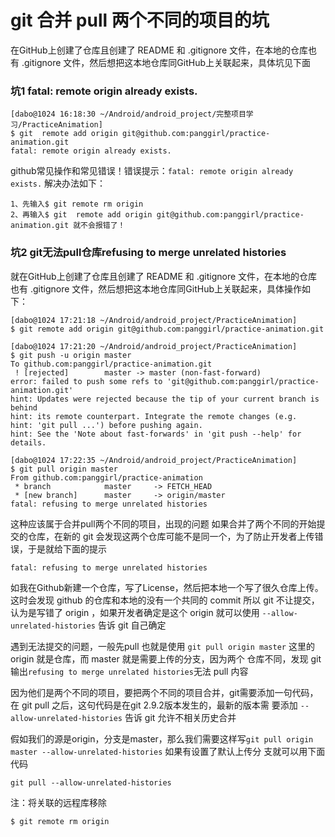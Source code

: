 
# git 合并 pull 两个不同的项目的坑
在GitHub上创建了仓库且创建了 README 和 .gitignore 文件，在本地的仓库也有 .gitignore 文件，然后想把这本地仓库同GitHub上关联起来，具体坑见下面

### 坑1 fatal: remote origin already exists.
```
[dabo@1024 16:18:30 ~/Android/android_project/完整项目学习/PracticeAnimation]
$ git  remote add origin git@github.com:panggirl/practice-animation.git
fatal: remote origin already exists.
```

github常见操作和常见错误！错误提示：`fatal: remote origin already exists.`
解决办法如下：
```
1、先输入$ git remote rm origin
2、再输入$ git  remote add origin git@github.com:panggirl/practice-animation.git 就不会报错了！
```

### 坑2  git无法pull仓库refusing to merge unrelated histories
就在GitHub上创建了仓库且创建了 README 和 .gitignore 文件，在本地的仓库也有 .gitignore 文件，然后想把这本地仓库同GitHub上关联起来，具体操作如下：
```
[dabo@1024 17:21:18 ~/Android/android_project/PracticeAnimation]
$ git remote add origin git@github.com:panggirl/practice-animation.git

[dabo@1024 17:21:20 ~/Android/android_project/PracticeAnimation]
$ git push -u origin master
To github.com:panggirl/practice-animation.git
 ! [rejected]        master -> master (non-fast-forward)
error: failed to push some refs to 'git@github.com:panggirl/practice-animation.git'
hint: Updates were rejected because the tip of your current branch is behind
hint: its remote counterpart. Integrate the remote changes (e.g.
hint: 'git pull ...') before pushing again.
hint: See the 'Note about fast-forwards' in 'git push --help' for details.

[dabo@1024 17:22:35 ~/Android/android_project/PracticeAnimation]
$ git pull origin master
From github.com:panggirl/practice-animation
 * branch            master     -> FETCH_HEAD
 * [new branch]      master     -> origin/master
fatal: refusing to merge unrelated histories

```
这种应该属于合并pull两个不同的项目，出现的问题
如果合并了两个不同的开始提交的仓库，在新的 git 会发现这两个仓库可能不是同一个，为了防止开发者上传错误，于是就给下面的提示
```
fatal: refusing to merge unrelated histories
```
如我在Github新建一个仓库，写了License，然后把本地一个写了很久仓库上传。这时会发现 github 的仓库和本地的没有一个共同的 commit
所以 git 不让提交，认为是写错了 origin ，如果开发者确定是这个 origin 就可以使用 `--allow-unrelated-histories` 告诉 git 自己确定

遇到无法提交的问题，一般先pull 也就是使用 `git pull origin master` 这里的 origin 就是仓库，而 master 就是需要上传的分支，因为两个
仓库不同，发现 git 输出` refusing to merge unrelated histories `无法 pull 内容

因为他们是两个不同的项目，要把两个不同的项目合并，git需要添加一句代码，在 git pull 之后，这句代码是在git 2.9.2版本发生的，最新的版本需
要添加 `--allow-unrelated-histories` 告诉 git 允许不相关历史合并

假如我们的源是origin，分支是master，那么我们需要这样写`git pull origin master --allow-unrelated-histories` 如果有设置了默认上传分
支就可以用下面代码
```
git pull --allow-unrelated-histories
```

注：将关联的远程库移除
```
$ git remote rm origin
```


